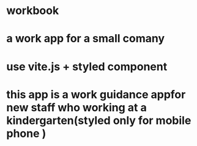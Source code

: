 # workbook
# a work app for a small comany
# use vite.js + styled component
# this app is a work guidance appfor new staff who working at a kindergarten(styled only for mobile phone ) 

